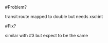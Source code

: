 #Problem?

transit:route mapped to double but needs xsd:int

#Fix?

similar with #3 but expect to be the same
